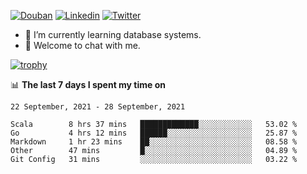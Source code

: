 
<p align="left">
<a href="https://www.douban.com/people/ixxchan"><img src="https://img.shields.io/badge/@ixxchan-007722?style=flat&logo=Douban&logoColor=white" alt="Douban" /></a> 
<a href="https://www.linkedin.com/in/xxchan/?locale=en_US"><img src="https://img.shields.io/badge/@xxchan-0073b1?style=flat&logo=LinkedIn&logoColor=white" alt="Linkedin" /></a> 
<a href="https://twitter.com/yayale_umi"><img src="https://img.shields.io/badge/@yayale__umi-1DA1F2?style=flat&logo=Twitter&logoColor=white" alt="Twitter"/></a>
</p>

- 🌱 I’m currently learning database systems.
- 💬 Welcome to chat with me.


[![trophy](https://github-profile-trophy.vercel.app/?username=xxchan&theme=flat&column=7)](https://github.com/xxchan)


📊 **The last 7 days I spent my time on** 

<!--START_SECTION:waka-->
```text
22 September, 2021 - 28 September, 2021

Scala        8 hrs 37 mins   █████████████░░░░░░░░░░░░   53.02 % 
Go           4 hrs 12 mins   ██████░░░░░░░░░░░░░░░░░░░   25.87 % 
Markdown     1 hr 23 mins    ██░░░░░░░░░░░░░░░░░░░░░░░   08.58 % 
Other        47 mins         █░░░░░░░░░░░░░░░░░░░░░░░░   04.89 % 
Git Config   31 mins         ░░░░░░░░░░░░░░░░░░░░░░░░░   03.22 %
```
<!--END_SECTION:waka-->

<!--
**xxchan/xxchan** is a ✨ _special_ ✨ repository because its `README.md` (this file) appears on your GitHub profile.

Here are some ideas to get you started:

- 🔭 I’m currently working on ...
- 🌱 I’m currently learning ...
- 👯 I’m looking to collaborate on ...
- 🤔 I’m looking for help with ...
- 💬 Ask me about ...
- 📫 How to reach me: ...
- 😄 Pronouns: ...
- ⚡ Fun fact: ...
-->
